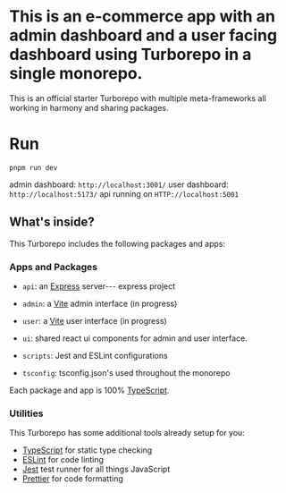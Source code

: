 # This is an e-commerce app with an admin dashboard and a user facing dashboard using Turborepo in a single monorepo.

This is an official starter Turborepo with multiple meta-frameworks all working in harmony and sharing packages.
# Run
`pnpm run dev`

admin dashboard: `http://localhost:3001/`
user dashboard: `http://localhost:5173/`
api running on `HTTP://localhost:5001`



## What's inside?

This Turborepo includes the following packages and apps:

### Apps and Packages

- `api`: an [Express](https://expressjs.com/) server--- express project
- `admin`: a [Vite](https://vitejs.dev/) admin interface (in progress)
- `user`: a [Vite](https://vitejs.dev/) user interface (in progress)

- `ui`: shared react ui components for admin and user interface.
- `scripts`: Jest and ESLint configurations
- `tsconfig`: tsconfig.json's used throughout the monorepo

Each package and app is 100% [TypeScript](https://www.typescriptlang.org/).

### Utilities

This Turborepo has some additional tools already setup for you:

- [TypeScript](https://www.typescriptlang.org/) for static type checking
- [ESLint](https://eslint.org/) for code linting
- [Jest](https://jestjs.io) test runner for all things JavaScript
- [Prettier](https://prettier.io) for code formatting

